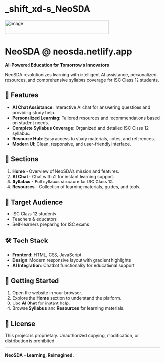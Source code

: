 # _shift_xd-s_NeoSDA
<img width="336" height="46" alt="image" src="https://github.com/user-attachments/assets/5cd234a5-dbbd-4265-9eb3-fb2b2c5025b9" />

# NeoSDA @ neosda.netlify.app

**AI-Powered Education for Tomorrow's Innovators** 

NeoSDA revolutionizes learning with intelligent AI assistance, personalized resources, and comprehensive syllabus coverage for ISC Class 12 students.

## 🚀 Features

- **AI Chat Assistance**: Interactive AI chat for answering questions and providing study help.
- **Personalized Learning**: Tailored resources and recommendations based on student needs.
- **Complete Syllabus Coverage**: Organized and detailed ISC Class 12 syllabus.
- **Resource Hub**: Easy access to study materials, notes, and references.
- **Modern UI**: Clean, responsive, and user-friendly interface.

## 📂 Sections

1. **Home** - Overview of NeoSDA’s mission and features.
2. **AI Chat** - Chat with AI for instant learning support.
3. **Syllabus** - Full syllabus structure for ISC Class 12.
4. **Resources** - Collection of learning materials, guides, and tools.

## 🎯 Target Audience

- ISC Class 12 students
- Teachers & educators
- Self-learners preparing for ISC exams

## 🛠️ Tech Stack

- **Frontend**: HTML, CSS, JavaScript
- **Design**: Modern responsive layout with gradient highlights
- **AI Integration**: Chatbot functionality for educational support

## 📌 Getting Started

1. Open the website in your browser.
2. Explore the **Home** section to understand the platform.
3. Use **AI Chat** for instant help.
4. Browse **Syllabus** and **Resources** for learning materials.

## 📄 License

This project is proprietary. Unauthorized copying, modification, or distribution is prohibited.

---

**NeoSDA – Learning, Reimagined.**

